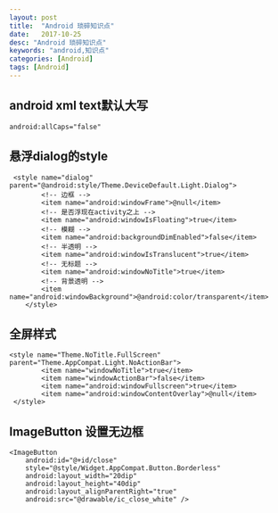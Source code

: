 ```yaml
---
layout: post
title:  "Android 琐碎知识点"
date:   2017-10-25
desc: "Android 琐碎知识点"
keywords: "android,知识点"
categories: [Android]
tags: [Android]
---
```


## android xml text默认大写

	android:allCaps="false"


## 悬浮dialog的style
	 <style name="dialog" parent="@android:style/Theme.DeviceDefault.Light.Dialog">
	        <!-- 边框 -->
	        <item name="android:windowFrame">@null</item>
	        <!-- 是否浮现在activity之上 -->
	        <item name="android:windowIsFloating">true</item>
	        <!-- 模糊 -->
	        <item name="android:backgroundDimEnabled">false</item>
	        <!-- 半透明 -->
	        <item name="android:windowIsTranslucent">true</item>
	        <!-- 无标题 -->
	        <item name="android:windowNoTitle">true</item>
	        <!-- 背景透明 -->
	        <item name="android:windowBackground">@android:color/transparent</item>
	    </style>

## 全屏样式

	<style name="Theme.NoTitle.FullScreen" 	parent="Theme.AppCompat.Light.NoActionBar">
	        <item name="windowNoTitle">true</item>
	        <item name="windowActionBar">false</item>
	        <item name="android:windowFullscreen">true</item>
	        <item name="android:windowContentOverlay">@null</item>
	 </style>

## ImageButton 设置无边框

	<ImageButton
		android:id="@+id/close"
		style="@style/Widget.AppCompat.Button.Borderless"
		android:layout_width="20dip"
		android:layout_height="40dip"
		android:layout_alignParentRight="true"
		android:src="@drawable/ic_close_white" />